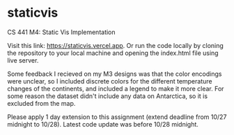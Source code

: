 # staticvis
CS 441 M4: Static Vis Implementation

Visit this link: https://staticvis.vercel.app.
Or run the code locally by cloning the repository to your local machine and opening the index.html file using live server.

Some feedback I recieved on my M3 designs was that the color encodings were unclear, so I included discrete colors for the different temperature changes of the continents, and included a legend to make it more clear. For some reason the dataset didn't include any data on Antarctica, so it is excluded from the map.

Please apply 1 day extension to this assignment (extend deadline from 10/27 midnight to 10/28). Latest code update was before 10/28 midnight.
